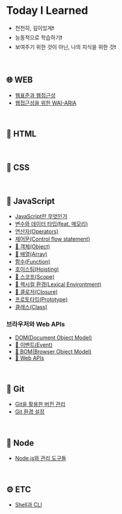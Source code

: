 # Today I Learned

- 천천히, 깊이있게❗️
- 능동적으로 학습하기❗️
- 보여주기 위한 것이 아닌, 나의 지식을 위한 것❗️




<br />




## 🌐 WEB

- [웹표준과 웹접근성](./web/01-Std-A11y.md)
- [웹접근성을 위한 WAI-ARIA](./web/02-WAI-ARIA.md)




<br />




## 📄 HTML




<br />




## 🎨 CSS




<br />




## 🔧 JavaScript

- [JavaScript란 무엇인가](./javascript/01-JavaScript.md)
- [변수와 데이터 타입(feat. 메모리)](./javascript/02-Variable-DataType.md)
- [연산자(Operators)](./javascript/03-Operators.md)
- [제어문(Control flow statement)](./javascript/04-Control-flow-statement.md)
- [🚧 객체(Object)](./javascript/05-Object.md)
- [🚧 배열(Array)](./javascript/06-Array.md)
- [함수(Function)](./javascript/07-Function.md)
- [호이스팅(Hoisting)](./javascript/08-Hoisting.md)
- [🚧 스코프(Scope)](./javascript/09-Scope.md)
- [🚧 렉시컬 환경(Lexical Environtment)](./javascript/10-Lexical-Environtment.md)
- [🚧 클로저(Closure)](./javascript/11-Closure.md)
- [프로토타입(Prototype)](./javascript/12-Prototype.md)
- [클래스(Class)](./javascript/13-Class.md)

### 브라우저와 Web APIs

- [DOM(Document Object Model)](./javascript/browser/01-DOM.md)
- [🚧 이벤트(Event)](./javascript/browser/02-Event.md)
- [🚧 BOM(Browser Object Model)](./javascript/browser/03-BOM.md)
- [🚧 Web APIs](./javascript/browser/04-Web-APIs.md)




<br />




## 📜 Git

- [Git을 활용한 버전 관리](./git/01-Git-Version-Control.md)
- [Git 환경 설정](./git/02-Git-Config.md)




<br />




## 🧩 Node

- [Node.js와 관리 도구들](./node/01-Node.md)




<br />




## ⚙️ ETC

- [Shell과 CLI](./etc/CLI.md)